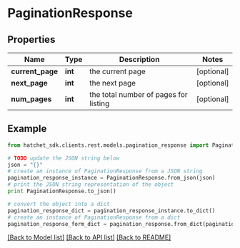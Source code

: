 # PaginationResponse


## Properties

Name | Type | Description | Notes
------------ | ------------- | ------------- | -------------
**current_page** | **int** | the current page | [optional] 
**next_page** | **int** | the next page | [optional] 
**num_pages** | **int** | the total number of pages for listing | [optional] 

## Example

```python
from hatchet_sdk.clients.rest.models.pagination_response import PaginationResponse

# TODO update the JSON string below
json = "{}"
# create an instance of PaginationResponse from a JSON string
pagination_response_instance = PaginationResponse.from_json(json)
# print the JSON string representation of the object
print PaginationResponse.to_json()

# convert the object into a dict
pagination_response_dict = pagination_response_instance.to_dict()
# create an instance of PaginationResponse from a dict
pagination_response_form_dict = pagination_response.from_dict(pagination_response_dict)
```
[[Back to Model list]](../README.md#documentation-for-models) [[Back to API list]](../README.md#documentation-for-api-endpoints) [[Back to README]](../README.md)


